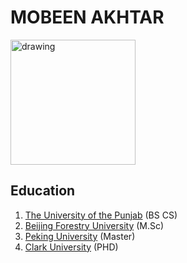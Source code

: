 # MOBEEN AKHTAR #

<img src="Profile Picture-1.jpg" alt="drawing" width="200"/>

## Education ##
1. [The University of the Punjab](http://www.pu.edu.pk/) (BS CS)
2. [Beijing Forestry University](http://english.bjfu.edu.cn/) (M.Sc)
3. [Peking University](https://www.pku.edu.cn/) (Master)
4. [Clark University](https://www.clarku.edu/) (PHD)
